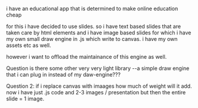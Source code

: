 


i have an educational app that is determined to make online education cheap

for this  i have decided to use  slides. so i have text based slides that are taken care by html elements 
and i have image based slides for which i have my own small draw engine in .js which write to canvas. i have my own assets etc as well. 


however i want to offload the maintainance of this engine as well. 

Question is there some other very very light library --a simple draw engine that i can plug in instead of my daw-engine??? 

Question 2: if i replace canvas with imaages how much of weight will it add. now i have just .js code and 2-3 images / presentation but then the entire slide = 1 image.

